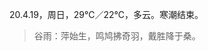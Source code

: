 <link href="../../css/style.css" rel="stylesheet" type="text/css" />

<span class="fzzy">20.4.19，周日，29℃／22℃，多云。寒潮结束。

> 谷雨：萍始生，鸣鸠拂奇羽，戴胜降于桑。

